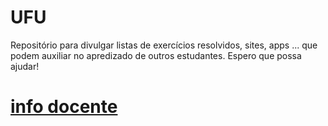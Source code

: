 # UFU

Repositório para divulgar listas de exercícios resolvidos, sites, apps ...
que podem auxiliar no apredizado de outros estudantes.
Espero que possa ajudar! 

# [info docente](programas/info_Docentes/)
